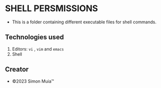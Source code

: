 # SHELL PERSMISSIONS

* This is a folder containing different executable files for shell commands.

## Technologies used

 1. Editors: `vi` , `vim` and `emacs`
 2. Shell

## Creator
 * &copy;2023 Simon Muia&trade;


